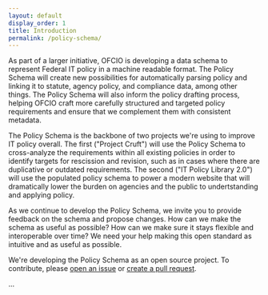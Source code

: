 ```yaml
---
layout: default
display_order: 1
title: Introduction
permalink: /policy-schema/
---
```


As part of a larger initiative, OFCIO is developing a data schema to represent Federal IT policy in a machine readable format. The Policy Schema will create new possibilities for automatically parsing policy and linking it to statute, agency policy, and compliance data, among other things. The Policy Schema will also inform the policy drafting process, helping OFCIO craft more carefully structured and targeted policy requirements and ensure that we complement them with consistent metadata.

The Policy Schema is the backbone of two projects we're using to improve IT policy overall.  The first ("Project Cruft") will use the Policy Schema to cross-analyze the requirements within all existing policies in order to identify targets for rescission and revision, such as in cases where there are duplicative or outdated requirements. The second ("IT Policy Library 2.0") will use the populated policy schema to power a modern website that will dramatically lower the burden on agencies and the public to undertstanding and applying policy.

As we continue to develop the Policy Schema, we invite you to provide feedback on the schema and propose changes. How can we make the schema as useful as possible? How can we make sure it stays flexible and interoperable over time?  We need your help making this open standard as intuitive and as useful as possible. 

We're developing the Policy Schema as an open source project. To contribute, please [open an issue](https://github.com/ombegov/policy-v2/labels/policy-schema) or [create a pull request](https://github.com/ombegov/policy-v2/pulls).

...


